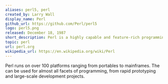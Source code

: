 ```yaml
---
aliases: perl5, perl
created_by: Larry Wall
display_name: Perl
github_url: https://github.com/Perl/perl5
logo: perl5.png
released: December 18, 1987
short_description: Perl is a highly capable and feature-rich programming language.
topic: perl
url: perl.org
wikipedia_url: https://en.wikipedia.org/wiki/Perl
---
```

Perl runs on over 100 platforms ranging from portables to mainframes. The can be used for almost all facets of programming, from rapid prototyping and large-scale development projects.
